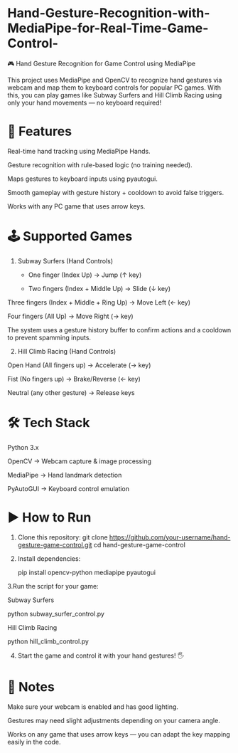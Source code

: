 # Hand-Gesture-Recognition-with-MediaPipe-for-Real-Time-Game-Control-
🎮 Hand Gesture Recognition for Game Control using MediaPipe

This project uses MediaPipe and OpenCV to recognize hand gestures via webcam and map them to keyboard controls for popular PC games. With this, you can play games like Subway Surfers and Hill Climb Racing using only your hand movements — no keyboard required!

# 🚀 Features

Real-time hand tracking using MediaPipe Hands.

Gesture recognition with rule-based logic (no training needed).

Maps gestures to keyboard inputs using pyautogui.

Smooth gameplay with gesture history + cooldown to avoid false triggers.

Works with any PC game that uses arrow keys.

# 🕹️ Supported Games
1. Subway Surfers (Hand Controls)

   - One finger (Index Up) → Jump (↑ key)

   - Two fingers (Index + Middle Up) → Slide (↓ key)

Three fingers (Index + Middle + Ring Up) → Move Left (← key)

Four fingers (All Up) → Move Right (→ key)

The system uses a gesture history buffer to confirm actions and a cooldown to prevent spamming inputs.

2. Hill Climb Racing (Hand Controls)

Open Hand (All fingers up) → Accelerate (→ key)

Fist (No fingers up) → Brake/Reverse (← key)

Neutral (any other gesture) → Release keys

# 🛠️ Tech Stack

Python 3.x

OpenCV
 → Webcam capture & image processing

MediaPipe
 → Hand landmark detection

PyAutoGUI
 → Keyboard control emulation

# ▶️ How to Run

1. Clone this repository:
   git clone https://github.com/your-username/hand-gesture-game-control.git cd hand-gesture-game-control


2. Install dependencies:

   pip install opencv-python mediapipe pyautogui
   
3.Run the script for your game:

  Subway Surfers

   python subway_surfer_control.py


 Hill Climb Racing

   python hill_climb_control.py


4. Start the game and control it with your hand gestures! 🖐️

# 📌 Notes

Make sure your webcam is enabled and has good lighting.

Gestures may need slight adjustments depending on your camera angle.

Works on any game that uses arrow keys — you can adapt the key mapping easily in the code.
